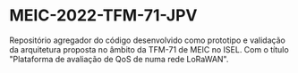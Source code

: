 # MEIC-2022-TFM-71-JPV

Repositório agregador do código desenvolvido como prototipo e validação da arquitetura proposta no âmbito da TFM-71 de MEIC no ISEL. Com o título "Plataforma de avaliação de QoS de numa rede LoRaWAN".
 
